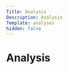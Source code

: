 ```yaml
---
Title: Analysis
Description: Analysis
Template: analyses
hidden: false
---
```


Analysis
=================